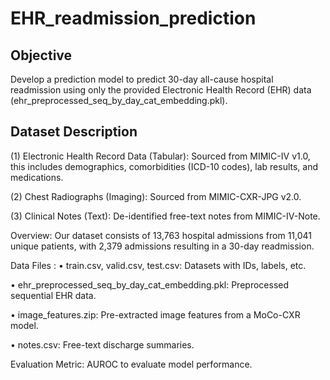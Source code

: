 # EHR_readmission_prediction

## Objective
 Develop a prediction model to predict
 30-day all-cause hospital readmission using only the provided Electronic Health Record (EHR)
 data (ehr_preprocessed_seq_by_day_cat_embedding.pkl).

 ## Dataset Description
  (1) Electronic Health Record Data (Tabular): Sourced from MIMIC-IV v1.0, this includes
  demographics, comorbidities (ICD-10 codes), lab results, and medications.
  
  (2) Chest Radiographs (Imaging): Sourced from MIMIC-CXR-JPG v2.0.
  
  (3) Clinical Notes (Text): De-identified free-text notes from MIMIC-IV-Note.
 
 Overview: Our dataset consists of 13,763 hospital admissions from 11,041 unique patients,
 with 2,379 admissions resulting in a 30-day readmission.
 
Data Files :
  • train.csv, valid.csv, test.csv: Datasets with IDs, labels, etc.
  
  • ehr_preprocessed_seq_by_day_cat_embedding.pkl: Preprocessed sequential EHR data.
  
  • image_features.zip: Pre-extracted image features from a MoCo-CXR model.
  
  • notes.csv: Free-text discharge summaries.
  
 Evaluation Metric: AUROC to evaluate model performance.
